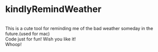 # kindlyRemindWeather
<br /> This is a cute tool for reminding me of the bad weather someday in the future.(used for mac)
<br />  Code just for fun! Wish you like it!
<br />  Whoop!
